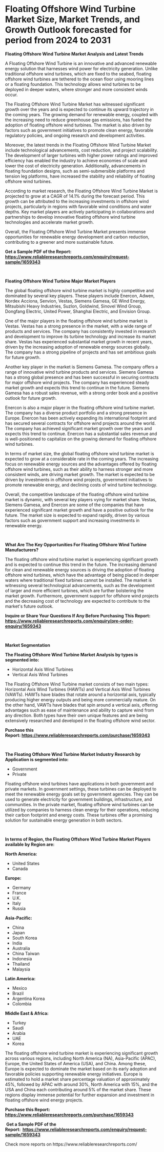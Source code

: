 <p><h1>Floating Offshore Wind Turbine Market Size, Market Trends, and Growth Outlook forecasted for period from 2024 to 2031</h1></p><p><strong>Floating Offshore Wind Turbine Market Analysis and Latest Trends</strong></p>
<p><p>A Floating Offshore Wind Turbine is an innovative and advanced renewable energy solution that harnesses wind power for electricity generation. Unlike traditional offshore wind turbines, which are fixed to the seabed, floating offshore wind turbines are tethered to the ocean floor using mooring lines or a floating foundation. This technology allows wind turbines to be deployed in deeper waters, where stronger and more consistent winds occur.</p><p>The Floating Offshore Wind Turbine Market has witnessed significant growth over the years and is expected to continue its upward trajectory in the coming years. The growing demand for renewable energy, coupled with the increasing need to reduce greenhouse gas emissions, has fueled the adoption of floating offshore wind turbines. The market is also driven by factors such as government initiatives to promote clean energy, favorable regulatory policies, and ongoing research and development activities.</p><p>Moreover, the latest trends in the Floating Offshore Wind Turbine Market include technological advancements, cost reduction, and project scalability. The development of larger turbines with higher power ratings and improved efficiency has enabled the industry to achieve economies of scale and lower the cost of electricity generation. Additionally, advancements in floating foundation designs, such as semi-submersible platforms and tension leg platforms, have increased the stability and reliability of floating offshore wind turbines.</p><p>According to market research, the Floating Offshore Wind Turbine Market is projected to grow at a CAGR of 14.1% during the forecast period. This growth can be attributed to the increasing investments in offshore wind projects, particularly in regions with favorable wind conditions and water depths. Key market players are actively participating in collaborations and partnerships to develop innovative floating offshore wind turbine technologies and accelerate market growth.</p><p>Overall, the Floating Offshore Wind Turbine Market presents immense opportunities for renewable energy development and carbon reduction, contributing to a greener and more sustainable future.</p></p>
<p><strong>Get a Sample PDF of the Report:&nbsp; <a href="https://www.reliableresearchreports.com/enquiry/request-sample/1659343">https://www.reliableresearchreports.com/enquiry/request-sample/1659343</a></strong></p>
<p>&nbsp;</p>
<p><strong>Floating Offshore Wind Turbine Major Market Players</strong></p>
<p><p>The global floating offshore wind turbine market is highly competitive and dominated by several key players. These players include Enercon, Adwen, Nordex Acciona, Senvion, Vestas, Siemens Gamesa, GE Wind Energy, Mitsubishi Heavy Industries, Suzlon, Goldwind, Sinovel Wind Group, Dongfang Electric, United Power, Shanghai Electric, and Envision Group.</p><p>One of the major players in the floating offshore wind turbine market is Vestas. Vestas has a strong presence in the market, with a wide range of products and services. The company has consistently invested in research and development to improve its turbine technology and increase its market share. Vestas has experienced substantial market growth in recent years, driven by the increasing adoption of renewable energy sources globally. The company has a strong pipeline of projects and has set ambitious goals for future growth.</p><p>Another key player in the market is Siemens Gamesa. The company offers a range of innovative wind turbine products and services. Siemens Gamesa has a strong global presence and has been successful in securing contracts for major offshore wind projects. The company has experienced steady market growth and expects this trend to continue in the future. Siemens Gamesa has a robust sales revenue, with a strong order book and a positive outlook for future growth.</p><p>Enercon is also a major player in the floating offshore wind turbine market. The company has a diverse product portfolio and a strong presence in Europe. Enercon has been actively expanding its international footprint and has secured several contracts for offshore wind projects around the world. The company has achieved significant market growth over the years and expects this trend to continue. Enercon has a substantial sales revenue and is well-positioned to capitalize on the growing demand for floating offshore wind turbines.</p><p>In terms of market size, the global floating offshore wind turbine market is expected to grow at a considerable rate in the coming years. The increasing focus on renewable energy sources and the advantages offered by floating offshore wind turbines, such as their ability to harness stronger and more consistent winds, are driving market growth. The market is expected to be driven by investments in offshore wind projects, government initiatives to promote renewable energy, and declining costs of wind turbine technology.</p><p>Overall, the competitive landscape of the floating offshore wind turbine market is dynamic, with several key players vying for market share. Vestas, Siemens Gamesa, and Enercon are some of the companies that have experienced significant market growth and have a positive outlook for the future. The market size is expected to expand rapidly, driven by various factors such as government support and increasing investments in renewable energy.</p></p>
<p>&nbsp;</p>
<p><strong>What Are The Key Opportunities For Floating Offshore Wind Turbine Manufacturers?</strong></p>
<p><p>The floating offshore wind turbine market is experiencing significant growth and is expected to continue this trend in the future. The increasing demand for clean and renewable energy sources is driving the adoption of floating offshore wind turbines, which have the advantage of being placed in deeper waters where traditional fixed turbines cannot be installed. The market is witnessing several technological advancements, such as the development of larger and more efficient turbines, which are further bolstering the market growth. Furthermore, government support for offshore wind projects and the decreasing cost of technology are expected to contribute to the market's future outlook.</p></p>
<p><strong>Inquire or Share Your Questions If Any Before Purchasing This Report: <a href="https://www.reliableresearchreports.com/enquiry/pre-order-enquiry/1659343">https://www.reliableresearchreports.com/enquiry/pre-order-enquiry/1659343</a></strong></p>
<p>&nbsp;</p>
<p><strong>Market Segmentation</strong></p>
<p><strong>The Floating Offshore Wind Turbine Market Analysis by types is segmented into:</strong></p>
<p><ul><li>Horizontal Axis Wind Turbines</li><li>Vertical Axis Wind Turbines</li></ul></p>
<p><p>The Floating Offshore Wind Turbine market consists of two main types: Horizontal Axis Wind Turbines (HAWTs) and Vertical Axis Wind Turbines (VAWTs). HAWTs have blades that rotate around a horizontal axis, typically producing higher energy outputs and being more commercially mature. On the other hand, VAWTs have blades that spin around a vertical axis, offering advantages such as ease of maintenance and ability to capture wind from any direction. Both types have their own unique features and are being extensively researched and developed in the floating offshore wind sector.</p></p>
<p><strong>Purchase this Report:&nbsp;<a href="https://www.reliableresearchreports.com/purchase/1659343">https://www.reliableresearchreports.com/purchase/1659343</a></strong></p>
<p>&nbsp;</p>
<p><strong>The Floating Offshore Wind Turbine Market Industry Research by Application is segmented into:</strong></p>
<p><ul><li>Government</li><li>Private</li></ul></p>
<p><p>Floating offshore wind turbines have applications in both government and private markets. In government settings, these turbines can be deployed to meet the renewable energy goals set by government agencies. They can be used to generate electricity for government buildings, infrastructure, and communities. In the private market, floating offshore wind turbines can be utilized by companies to harness clean energy for their operations, reducing their carbon footprint and energy costs. These turbines offer a promising solution for sustainable energy generation in both sectors.</p></p>
<p>&nbsp;</p>
<p><strong>In terms of Region, the Floating Offshore Wind Turbine Market Players available by Region are:</strong></p>
<p>
    <p> <strong> North America: </strong>
        <ul>
            <li>United States</li>
            <li>Canada</li>
        </ul>
        </p> 
    <p> <strong> Europe: </strong>
        <ul>
            <li>Germany</li>
            <li>France</li>
            <li>U.K.</li>
            <li>Italy</li>
            <li>Russia</li>
        </ul>
        </p> 
    <p> <strong> Asia-Pacific: </strong>
        <ul>
            <li>China</li>
            <li>Japan</li>
            <li>South Korea</li>
            <li>India</li>
            <li>Australia</li>
            <li>China Taiwan</li>
            <li>Indonesia</li>
            <li>Thailand</li>
            <li>Malaysia</li>
        </ul>
        </p> 
    <p> <strong> Latin America: </strong>
        <ul>
            <li>Mexico</li>
            <li>Brazil</li>
            <li>Argentina Korea</li>
            <li>Colombia</li>
        </ul>
        </p> 
    <p> <strong> Middle East & Africa: </strong>
        <ul>
            <li>Turkey</li>
            <li>Saudi</li>
            <li>Arabia</li>
            <li>UAE</li>
            <li>Korea</li>
        </ul>
    </p>
    </p>
<p><p>The floating offshore wind turbine market is experiencing significant growth across various regions, including North America (NA), Asia-Pacific (APAC), Europe, the United States of America (USA), and China. Among these, Europe is expected to dominate the market based on its early adoption and favorable policies supporting renewable energy initiatives. Europe is estimated to hold a market share percentage valuation of approximately 45%, followed by APAC with around 30%, North America with 15%, and the USA and China each contributing around 5% of the market share. These regions display immense potential for further expansion and investment in floating offshore wind energy projects.</p></p>
<p><strong>Purchase this Report: <a href="https://www.reliableresearchreports.com/purchase/1659343">https://www.reliableresearchreports.com/purchase/1659343</a></strong></p>
<p>&nbsp;<strong>Get a Sample PDF of the Report:&nbsp;&nbsp;<a href="https://www.reliableresearchreports.com/enquiry/request-sample/1659343">https://www.reliableresearchreports.com/enquiry/request-sample/1659343</a></strong></p>
<p><strong></strong></p>
<p>Check more reports on https://www.reliableresearchreports.com/</p>